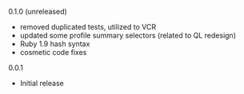 0.1.0 (unreleased)

- removed duplicated tests, utilized to VCR
- updated some profile summary selectors (related to QL redesign)
- Ruby 1.9 hash syntax
- cosmetic code fixes

0.0.1

- Initial release
